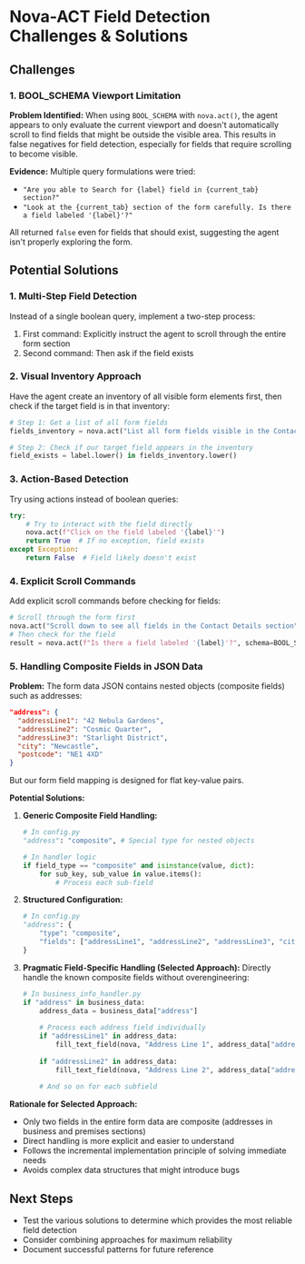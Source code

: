 # Nova-ACT Field Detection Challenges & Solutions

## Challenges

### 1. BOOL_SCHEMA Viewport Limitation

**Problem Identified:** When using `BOOL_SCHEMA` with `nova.act()`, the agent appears to only evaluate the current viewport and doesn't automatically scroll to find fields that might be outside the visible area. This results in false negatives for field detection, especially for fields that require scrolling to become visible.

**Evidence:** Multiple query formulations were tried:
- `"Are you able to Search for {label} field in {current_tab} section?"`
- `"Look at the {current_tab} section of the form carefully. Is there a field labeled '{label}'?"`

All returned `false` even for fields that should exist, suggesting the agent isn't properly exploring the form.

## Potential Solutions

### 1. Multi-Step Field Detection

Instead of a single boolean query, implement a two-step process:
1. First command: Explicitly instruct the agent to scroll through the entire form section
2. Second command: Then ask if the field exists

### 2. Visual Inventory Approach

Have the agent create an inventory of all visible form elements first, then check if the target field is in that inventory:
```python
# Step 1: Get a list of all form fields
fields_inventory = nova.act("List all form fields visible in the Contact Details section, including any you need to scroll to see.")

# Step 2: Check if our target field appears in the inventory
field_exists = label.lower() in fields_inventory.lower()
```

### 3. Action-Based Detection

Try using actions instead of boolean queries:
```python
try:
    # Try to interact with the field directly
    nova.act(f"Click on the field labeled '{label}'")
    return True  # If no exception, field exists
except Exception:
    return False  # Field likely doesn't exist
```

### 4. Explicit Scroll Commands

Add explicit scroll commands before checking for fields:
```python
# Scroll through the form first
nova.act("Scroll down to see all fields in the Contact Details section")
# Then check for the field
result = nova.act(f"Is there a field labeled '{label}'?", schema=BOOL_SCHEMA)
```

### 5. Handling Composite Fields in JSON Data

**Problem:** The form data JSON contains nested objects (composite fields) such as addresses:

```json
"address": {
  "addressLine1": "42 Nebula Gardens",
  "addressLine2": "Cosmic Quarter",
  "addressLine3": "Starlight District",
  "city": "Newcastle",
  "postcode": "NE1 4XD"
}
```

But our form field mapping is designed for flat key-value pairs.

**Potential Solutions:**

1. **Generic Composite Field Handling:**
   ```python
   # In config.py
   "address": "composite", # Special type for nested objects
   
   # In handler logic
   if field_type == "composite" and isinstance(value, dict):
       for sub_key, sub_value in value.items():
           # Process each sub-field
   ```

2. **Structured Configuration:**
   ```python
   # In config.py
   "address": {
       "type": "composite",
       "fields": ["addressLine1", "addressLine2", "addressLine3", "city", "postcode"]
   }
   ```

3. **Pragmatic Field-Specific Handling (Selected Approach):** 
   Directly handle the known composite fields without overengineering:

   ```python
   # In business_info_handler.py
   if "address" in business_data:
       address_data = business_data["address"]
       
       # Process each address field individually
       if "addressLine1" in address_data:
           fill_text_field(nova, "Address Line 1", address_data["addressLine1"])
       
       if "addressLine2" in address_data:
           fill_text_field(nova, "Address Line 2", address_data["addressLine2"])
       
       # And so on for each subfield
   ```

**Rationale for Selected Approach:**
- Only two fields in the entire form data are composite (addresses in business and premises sections)
- Direct handling is more explicit and easier to understand
- Follows the incremental implementation principle of solving immediate needs
- Avoids complex data structures that might introduce bugs

## Next Steps

- Test the various solutions to determine which provides the most reliable field detection
- Consider combining approaches for maximum reliability
- Document successful patterns for future reference
